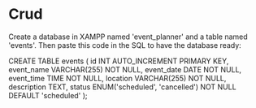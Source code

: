 # Crud

Create a database in XAMPP named 'event_planner' and a table named 'events'. Then paste this code in the SQL to have the database ready:

CREATE TABLE events (
    id INT AUTO_INCREMENT PRIMARY KEY,
    event_name VARCHAR(255) NOT NULL,
    event_date DATE NOT NULL,
    event_time TIME NOT NULL,
    location VARCHAR(255) NOT NULL,
    description TEXT,
    status ENUM('scheduled', 'cancelled') NOT NULL DEFAULT 'scheduled'
);

